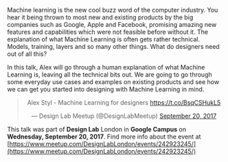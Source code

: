 Machine learning is the new cool buzz word of the computer industry. You hear it being thrown to most new and existing products by the big companies such as Google, Apple and Facebook, promising amazing new features and capabilities which were not feasible before without it. The explanation of what Machine Learning is often gets rather technical. Models, training, layers and so many other things. What do designers need out of all this?

In this talk, Alex will go through a human explanation of what Machine Learning is, leaving all the technical bits out. We are going to go through some everyday use cases and examples on existing products and see how we can get you started into designing with Machine Learning in mind.

<center><blockquote class="twitter-tweet" data-lang="en"><p lang="en" dir="ltr">Alex Styl - Machine Learning for designers <a href="https://t.co/BsqCSHukL5">https://t.co/BsqCSHukL5</a></p>&mdash; Design Lab Meetup (@DesignLabMeetup) <a href="https://twitter.com/DesignLabMeetup/status/910570354011021312">September 20, 2017</a></blockquote>
<script async src="//platform.twitter.com/widgets.js" charset="utf-8"></script></center>

<script async class="speakerdeck-embed" data-id="8c8b5862a488489bab86b457dff79ec1" data-ratio="1.77777777777778"  src="//speakerdeck.com/assets/embed.js"></script>


This talk was part of **Design Lab** London in **Google Campus** on **Wednesday, September 20, 2017**. Find more info about the event at [https://www.meetup.com/DesignLabLondon/events/242923245/](https://www.meetup.com/DesignLabLondon/events/242923245/)
